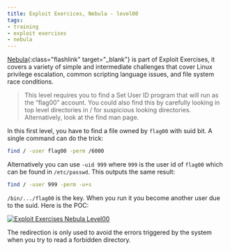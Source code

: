 ```yaml
---
title: Exploit Exercices, Nebula - level00
tags:
- training
- exploit exercises
- nebula
---
```

[Nebula](https://exploit-exercises.com/nebula/ "Exploit Exercises, Nebula"){:class="flashlink" target="_blank"} is part of Exploit Exercises, 
it covers a variety of simple and intermediate challenges that cover Linux privilege escalation, common scripting language issues, and file system race conditions.

> This level requires you to find a Set User ID program that will run as the “flag00” account. 
You could also find this by carefully looking in top level directories in / for suspicious looking directories.
Alternatively, look at the find man page.

In this first level, you have to find a file owned by `flag00` with suid bit. 
A single command can do the trick:

~~~bash
find / -user flag00 -perm /6000
~~~

<!--more-->

Alternatively you can use `-uid 999` where `999` is the user id of `flag00` which can be found in `/etc/passwd`. 
This outputs the same result:

~~~bash
find / -user 999 -perm -u+s
~~~

`/bin/.../flag00` is the key. 
When you run it you become another user due to the suid. 
Here is the POC:

[![Exploit Exercises Nebula Level00](/images/exploit_exercices_nebula_level00.png)](/images/exploit_exercices_nebula_level00.png)

The redirection is only used to avoid the errors triggered by the system when you try to read a forbidden directory.
